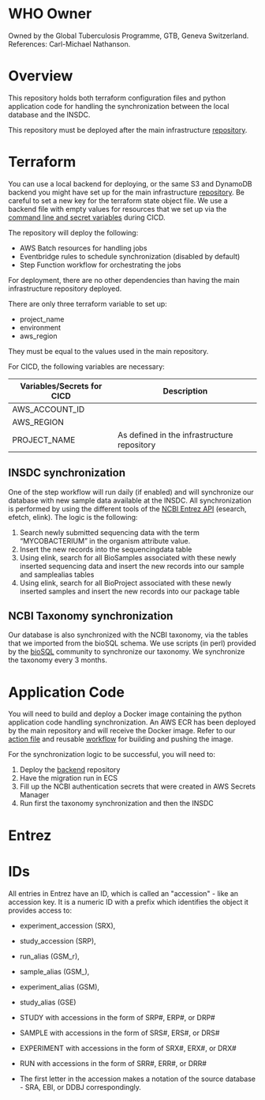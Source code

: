 # WHO Owner
Owned by the Global Tuberculosis Programme, GTB, Geneva Switzerland. References: Carl-Michael Nathanson.

# Overview
This repository holds both terraform configuration files and python application code for handling the synchronization between the local database and the INSDC. 

This repository must be deployed after the main infrastructure [repository](https://github.com/finddx/tbsequencing-infrastructure).

# Terraform 
You can use a local backend for deploying, or the same S3 and DynamoDB backend you might have set up for the main infrastructure [repository](https://github.com/finddx/tbsequencing-infrastructure). Be careful to set a new key for the terraform state object file. We use a backend file with empty values for resources that we set up via the [command line and secret variables](https://github.com/WorldHealthOrganization/tbsequencing-ncbi-sync/blob/main/.github/workflows/terraform-plan.yml) during CICD.

The repository will deploy the following:
- AWS Batch resources for handling jobs
- Eventbridge rules to schedule synchronization (disabled by default)
- Step Function workflow for orchestrating the jobs

For deployment, there are no other dependencies than having the main infrastructure repository deployed.

There are only three terraform variable to set up:
- project_name
- environment
- aws_region

They must be equal to the values used in the main repository.

For CICD, the following variables are necessary: 

| Variables/Secrets for CICD | Description|
|---|----|
|AWS_ACCOUNT_ID||
|AWS_REGION||
|PROJECT_NAME| As defined in the infrastructure repository|



## INSDC synchronization
One of the step workflow will run daily (if enabled) and will synchronize our database with new sample data available at the INSDC. All synchronization is performed by using the different tools of the [NCBI Entrez API](https://www.ncbi.nlm.nih.gov/books/NBK25501/) (esearch, efetch, elink). The logic is the following: 

1. Search newly submitted sequencing data with the term “MYCOBACTERIUM” in the organism attribute value.
2. Insert the new records into the sequencingdata table
3. Using elink, search for all BioSamples associated with these newly inserted sequencing data and insert the new records into our sample and samplealias tables
4. Using elink, search for all BioProject associated with these newly inserted samples and insert the new records into our package table


## NCBI Taxonomy synchronization

Our database is also synchronized with the NCBI taxonomy, via the tables that we imported from the bioSQL schema. We use scripts (in perl) provided by the [bioSQL](https://github.com/biosql/biosql) community to synchronize our taxonomy. We synchronize the taxonomy every 3 months.

# Application Code

You will need to build and deploy a Docker image containing the python application code handling synchronization. An AWS ECR has been deployed by the main repository and will receive the Docker image. Refer to our [action file](.github/workflows/push.yml) and reusable [workflow](https://github.com/finddx/seq-treat-tbkb-github-workflows/blob/main/.github/workflows/build_push.yml) for building and pushing the image.

For the synchronization logic to be successful, you will need to:

1. Deploy the [backend](https://github.com/finddx/tbsequencing-backend) repository
2. Have the migration run in ECS
3. Fill up the NCBI authentication secrets that were created in AWS Secrets Manager
4. Run first the taxonomy synchronization and then the INSDC 

# Entrez

# IDs

All entries in Entrez have an ID, which is called an "accession" - like an accession key.
It is a numeric ID with a prefix which identifies the object it provides access to:

- experiment_accession (SRX),
- study_accession (SRP),
- run_alias (GSM_r),
- sample_alias (GSM_),
- experiment_alias (GSM),
- study_alias (GSE)

- STUDY with accessions in the form of SRP#, ERP#, or DRP#
- SAMPLE with accessions in the form of SRS#, ERS#, or DRS#
- EXPERIMENT with accessions in the form of SRX#, ERX#, or DRX#
- RUN with accessions in the form of SRR#, ERR#, or DRR#
- The first letter in the accession makes a notation of the source database - SRA, EBI, or DDBJ correspondingly.

